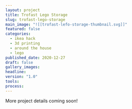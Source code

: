```yaml
---
layout: project
title: Trofast Lego Storage
slug: trofast-lego-storage
main_image: "![[trofast-lefo-storage-thumbnail.svg]]"
featured: false
categories:
  - ikea hack
  - 3d printing
  - around the house
  - lego
published_date: 2020-12-27
draft: false
gallery_images: 
headline: 
version: "1.0"
tools:
process:
---
```


More project details coming soon!